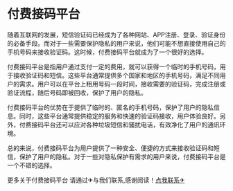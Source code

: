 # 付费接码平台

随着互联网的发展，短信验证码已经成为了各种网站、APP注册、登录、验证身份的必备手段。而对于一些需要保护隐私的用户来说，他们可能不想直接使用自己的手机号码来接收验证码。这时候，付费接码平台就成为了一个很好的选择。

付费接码平台是指用户通过支付一定的费用，就可以获得一个临时的手机号码，用于接收验证码和短信。这些平台通常提供多个国家和地区的手机号码，满足不同用户的需求。用户可以在平台上租用号码一段时间，接收需要的验证码，完成注册或验证流程，随后号码即被回收，保护了用户的隐私。

付费接码平台的优势在于提供了临时的、匿名的手机号码，保护了用户的隐私信息。同时，这些平台通常提供稳定的服务和快速的验证码接收，用户体验良好。另外，付费接码平台还可以应对各种垃圾短信和骚扰电话，有效净化了用户的通讯环境。

总的来说，付费接码平台为用户提供了一种安全、便捷的方式来接收验证码和短信，保护了用户的隐私。对于一些对隐私保护有需求的用户来说，付费接码平台是一个不错的选择。

更多关于付费接码平台 请通过✈与我们联系,感谢阅读！[点我联系✈](https://www.G208.com)